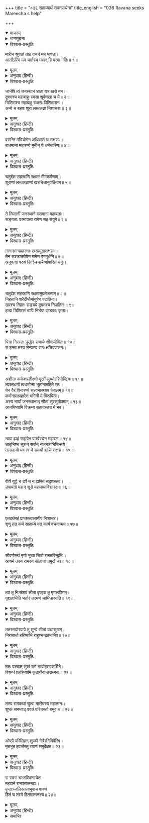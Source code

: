 +++
title = "०३६ सहाय्यार्थं रावणप्रार्थना"
title_english = "036 Ravana seeks Mareecha s help"

+++
<details open><summary>वाचनम्</summary>
<div caption="श्रीराम-हरिसीताराममूर्ति-घनपाठिभ्यां वचनम्" class="audioEmbed" src="https://archive.org/download/Ramayana-recitation-Sriram-harisItArAmamUrti-Ghanapaati-v2/Kanda_3/Kanda_3_ARK-036-Sahayyartham_Ravana_Prathana.mp3"></div>
</details>

<details><summary>भागसूचना</summary>

36. रावणका मारीचसे श्रीरामके अपराध बताकर उनकी पत्नी सीताके अपहरणमें सहायताके लिये कहना
</details>

<details open><summary>विश्वास-प्रस्तुतिः</summary>

मारीच श्रूयतां तात वचनं मम भाषतः।  
आर्तोऽस्मि मम चार्तस्य भवान् हि परमा गतिः॥ १॥
</details>

<details><summary>मूलम्</summary>

मारीच श्रूयतां तात वचनं मम भाषतः।  
आर्तोऽस्मि मम चार्तस्य भवान् हि परमा गतिः॥ १॥
</details>

<details><summary>अनुवाद (हिन्दी)</summary>

‘तात मारीच! मैं सब बता रहा हूँ। मेरी बात सुनो। इस समय मैं बहुत दुःखी हूँ और इस दुःखकी अवस्थामें तुम्हीं मुझे सबसे बढ़कर सहारा देनेवाले हो॥ १॥
</details>

<details open><summary>विश्वास-प्रस्तुतिः</summary>

जानीषे त्वं जनस्थानं भ्राता यत्र खरो मम।  
दूषणश्च महाबाहुः स्वसा शूर्पणखा च मे॥ २॥  
त्रिशिराश्च महाबाहू राक्षसः पिशिताशनः।  
अन्ये च बहवः शूरा लब्धलक्षा निशाचराः॥ ३॥
</details>

<details><summary>मूलम्</summary>

जानीषे त्वं जनस्थानं भ्राता यत्र खरो मम।  
दूषणश्च महाबाहुः स्वसा शूर्पणखा च मे॥ २॥  
त्रिशिराश्च महाबाहू राक्षसः पिशिताशनः।  
अन्ये च बहवः शूरा लब्धलक्षा निशाचराः॥ ३॥
</details>

<details><summary>अनुवाद (हिन्दी)</summary>

‘तुम जनस्थानको जानते हो, जहाँ मेरा भाई खर, महाबाहु दूषण, मेरी बहिन शूर्पणखा, मांसभोजी राक्षस महाबाहु त्रिशिरा तथा और भी बहुत-से लक्ष्यवेधमें कुशल शूरवीर निशाचर रहा करते थे॥ २-३॥
</details>

<details open><summary>विश्वास-प्रस्तुतिः</summary>

वसन्ति मन्नियोगेन अधिवासं च राक्षसाः।  
बाधमाना महारण्ये मुनीन् ये धर्मचारिणः॥ ४॥
</details>

<details><summary>मूलम्</summary>

वसन्ति मन्नियोगेन अधिवासं च राक्षसाः।  
बाधमाना महारण्ये मुनीन् ये धर्मचारिणः॥ ४॥
</details>

<details><summary>अनुवाद (हिन्दी)</summary>

‘वे सभी राक्षस मेरी आज्ञासे वहाँ घर बनाकर रहते थे और उस विशाल वनमें जो धर्माचरण करनेवाले मुनि थे, उन्हें सताया करते थे॥ ४॥
</details>

<details open><summary>विश्वास-प्रस्तुतिः</summary>

चतुर्दश सहस्राणि रक्षसां भीमकर्मणाम्।  
शूराणां लब्धलक्षाणां खरचित्तानुवर्तिनाम्॥ ५॥
</details>

<details><summary>मूलम्</summary>

चतुर्दश सहस्राणि रक्षसां भीमकर्मणाम्।  
शूराणां लब्धलक्षाणां खरचित्तानुवर्तिनाम्॥ ५॥
</details>

<details><summary>अनुवाद (हिन्दी)</summary>

‘वहाँ खरके मनका अनुसरण करनेवाले तथा युद्धविषयक उत्साहसे सम्पन्न चौदह हजार शूरवीर राक्षस रहते थे, जो भयंकर कर्म करनेवाले थे॥ ५॥
</details>

<details open><summary>विश्वास-प्रस्तुतिः</summary>

ते त्विदानीं जनस्थाने वसमाना महाबलाः।  
सङ्गताः परमायत्ता रामेण सह संयुगे॥ ६॥
</details>

<details><summary>मूलम्</summary>

ते त्विदानीं जनस्थाने वसमाना महाबलाः।  
सङ्गताः परमायत्ता रामेण सह संयुगे॥ ६॥
</details>

<details><summary>अनुवाद (हिन्दी)</summary>

‘जनस्थानमें निवास करनेवाले जितने महाबली राक्षस थे, वे सब-के-सब उस समय अच्छी तरह सन्नद्ध होकर युद्धक्षेत्रमें रामके साथ जा भिड़े थे॥ ६॥
</details>

<details open><summary>विश्वास-प्रस्तुतिः</summary>

नानाशस्त्रप्रहरणाः खरप्रमुखराक्षसाः।  
तेन सञ्जातरोषेण रामेण रणमूर्धनि॥ ७॥  
अनुक्त्वा परुषं किञ्चिच्छरैर्व्यापारितं धनुः।
</details>

<details><summary>मूलम्</summary>

नानाशस्त्रप्रहरणाः खरप्रमुखराक्षसाः।  
तेन सञ्जातरोषेण रामेण रणमूर्धनि॥ ७॥  
अनुक्त्वा परुषं किञ्चिच्छरैर्व्यापारितं धनुः।
</details>

<details><summary>अनुवाद (हिन्दी)</summary>

‘वे खर आदि राक्षस नाना प्रकारके अस्त्र-शस्त्रोंका प्रहार करनेमें कुशल थे, परंतु युद्धके मुहानेपर रोषमें भरे हुए श्रीरामने अपने मुँहसे कोई कड़वी बात न कहकर बाणोंके साथ धनुषका ही व्यापार आरम्भ किया॥ ७ १/२॥
</details>

<details open><summary>विश्वास-प्रस्तुतिः</summary>

चतुर्दश सहस्राणि रक्षसामुग्रतेजसाम्॥ ८॥  
निहतानि शरैर्दीप्तैर्मानुषेण पदातिना।  
खरश्च निहतः सङ्ख्ये दूषणश्च निपातितः॥ ९॥  
हत्वा त्रिशिरसं चापि निर्भया दण्डकाः कृताः।
</details>

<details><summary>मूलम्</summary>

चतुर्दश सहस्राणि रक्षसामुग्रतेजसाम्॥ ८॥  
निहतानि शरैर्दीप्तैर्मानुषेण पदातिना।  
खरश्च निहतः सङ्ख्ये दूषणश्च निपातितः॥ ९॥  
हत्वा त्रिशिरसं चापि निर्भया दण्डकाः कृताः।
</details>

<details><summary>अनुवाद (हिन्दी)</summary>

‘पैदल और मनुष्य होकर भी रामने अपने दमकते हुए बाणोंसे भयंकर तेजवाले चौदह हजार राक्षसोंका विनाश कर डाला और उसी युद्धमें खरको भी मौतके घाट उतारकर दूषणको भी मार गिराया। साथ ही त्रिशिराका वध करके उसने दण्डकारण्यको दूसरोंके लिये निर्भय बना दिया॥ ८-९ १/२॥
</details>

<details open><summary>विश्वास-प्रस्तुतिः</summary>

पित्रा निरस्तः क्रुद्धेन सभार्यः क्षीणजीवितः॥ १०॥  
स हन्ता तस्य सैन्यस्य रामः क्षत्रियपांसनः।
</details>

<details><summary>मूलम्</summary>

पित्रा निरस्तः क्रुद्धेन सभार्यः क्षीणजीवितः॥ १०॥  
स हन्ता तस्य सैन्यस्य रामः क्षत्रियपांसनः।
</details>

<details><summary>अनुवाद (हिन्दी)</summary>

‘उसके पिताने कुपित होकर उसे पत्नीसहित घरसे निकाल दिया है। उसका जीवन क्षीण हो चला है। यह क्षत्रियकुल-कलङ्क राम ही उस राक्षस-सेनाका घातक है॥ १० १/२॥
</details>

<details open><summary>विश्वास-प्रस्तुतिः</summary>

अशीलः कर्कशस्तीक्ष्णो मूर्खो लुब्धोऽजितेन्द्रियः॥ ११॥  
त्यक्तधर्मा त्वधर्मात्मा भूतानामहिते रतः।  
येन वैरं विनारण्ये सत्त्वमास्थाय केवलम्॥ १२॥  
कर्णनासापहारेण भगिनी मे विरूपिता।  
अस्य भार्यां जनस्थानात् सीतां सुरसुतोपमाम्॥ १३॥  
आनयिष्यामि विक्रम्य सहायस्तत्र मे भव।
</details>

<details><summary>मूलम्</summary>

अशीलः कर्कशस्तीक्ष्णो मूर्खो लुब्धोऽजितेन्द्रियः॥ ११॥  
त्यक्तधर्मा त्वधर्मात्मा भूतानामहिते रतः।  
येन वैरं विनारण्ये सत्त्वमास्थाय केवलम्॥ १२॥  
कर्णनासापहारेण भगिनी मे विरूपिता।  
अस्य भार्यां जनस्थानात् सीतां सुरसुतोपमाम्॥ १३॥  
आनयिष्यामि विक्रम्य सहायस्तत्र मे भव।
</details>

<details><summary>अनुवाद (हिन्दी)</summary>

‘वह शीलरहित, क्रूर, तीखे स्वभाववाला, मूर्ख, लोभी, अजितेन्द्रिय, धर्मत्यागी, अधर्मात्मा और समस्त प्राणियोंके अहितमें तत्पर रहनेवाला है। जिसने बिना किसी वैर-विरोधके केवल बलका आश्रय ले मेरी बहिनके नाक-कान काटकर उसका रूप बिगाड़ दिया, उससे बदला लेनेके लिये मैं भी उसकी देवकन्याके समान सुन्दरी पत्नी सीताको जनस्थानसे बलपूर्वक हर लाऊँगा। तुम उस कार्यमें मेरी सहायता करो॥ ११—१३ १/२॥
</details>

<details open><summary>विश्वास-प्रस्तुतिः</summary>

त्वया ह्यहं सहायेन पार्श्वस्थेन महाबल॥ १४॥  
भ्रातृभिश्च सुरान् सर्वान् नाहमत्राभिचिन्तये।  
तत्सहायो भव त्वं मे समर्थो ह्यसि राक्षस॥ १५॥
</details>

<details><summary>मूलम्</summary>

त्वया ह्यहं सहायेन पार्श्वस्थेन महाबल॥ १४॥  
भ्रातृभिश्च सुरान् सर्वान् नाहमत्राभिचिन्तये।  
तत्सहायो भव त्वं मे समर्थो ह्यसि राक्षस॥ १५॥
</details>

<details><summary>अनुवाद (हिन्दी)</summary>

‘महाबली राक्षस! तुम-जैसे पार्श्ववर्ती सहायकके और अपने भाइयोंके बलपर ही मैं समस्त देवताओंकी यहाँ कोई परवा नहीं करता, अतः तुम मेरे सहायक हो जाओ; क्योंकि तुम मेरी सहायता करनेमें समर्थ हो॥
</details>

<details open><summary>विश्वास-प्रस्तुतिः</summary>

वीर्ये युद्धे च दर्पे च न ह्यस्ति सदृशस्तव।  
उपायतो महान् शूरो महामायाविशारदः॥ १६॥
</details>

<details><summary>मूलम्</summary>

वीर्ये युद्धे च दर्पे च न ह्यस्ति सदृशस्तव।  
उपायतो महान् शूरो महामायाविशारदः॥ १६॥
</details>

<details><summary>अनुवाद (हिन्दी)</summary>

‘पराक्रममें, युद्धमें और वीरोचित अभिमानमें तुम्हारे समान कोई नहीं है। नाना प्रकारके उपाय बतानेमें भी तुम बड़े बहादुर हो। बड़ी-बड़ी मायाओंका प्रयोग करनेमें भी विशेष कुशल हो॥ १६॥
</details>

<details open><summary>विश्वास-प्रस्तुतिः</summary>

एतदर्थमहं प्राप्तस्त्वत्समीपं निशाचर।  
शृणु तत् कर्म साहाय्ये यत् कार्यं वचनान्मम॥ १७॥
</details>

<details><summary>मूलम्</summary>

एतदर्थमहं प्राप्तस्त्वत्समीपं निशाचर।  
शृणु तत् कर्म साहाय्ये यत् कार्यं वचनान्मम॥ १७॥
</details>

<details><summary>अनुवाद (हिन्दी)</summary>

‘निशाचर! इसीलिये मैं तुम्हारे पास आया हूँ। सहायताके लिये मेरे कथनानुसार तुम्हें कौन-सा काम करना है, वह भी सुनो॥ १७॥
</details>

<details open><summary>विश्वास-प्रस्तुतिः</summary>

सौवर्णस्त्वं मृगो भूत्वा चित्रो रजतबिन्दुभिः।  
आश्रमे तस्य रामस्य सीतायाः प्रमुखे चर॥ १८॥
</details>

<details><summary>मूलम्</summary>

सौवर्णस्त्वं मृगो भूत्वा चित्रो रजतबिन्दुभिः।  
आश्रमे तस्य रामस्य सीतायाः प्रमुखे चर॥ १८॥
</details>

<details><summary>अनुवाद (हिन्दी)</summary>

‘तुम सोनेके बने हुए मृग-जैसा रूप धारण करके रजतमय बिन्दुओंसे युक्त चितकबरे हो जाओ और रामके आश्रममें सीताके सामने विचरो॥ १८॥
</details>

<details open><summary>विश्वास-प्रस्तुतिः</summary>

त्वां तु निःसंशयं सीता दृष्ट्वा तु मृगरूपिणम्।  
गृह्यतामिति भर्तारं लक्ष्मणं चाभिधास्यति॥ १९॥
</details>

<details><summary>मूलम्</summary>

त्वां तु निःसंशयं सीता दृष्ट्वा तु मृगरूपिणम्।  
गृह्यतामिति भर्तारं लक्ष्मणं चाभिधास्यति॥ १९॥
</details>

<details><summary>अनुवाद (हिन्दी)</summary>

‘विचित्र मृगके रूपमें तुम्हें देखकर सीता अवश्य ही अपने पति रामसे तथा लक्ष्मणसे भी कहेगी कि आपलोग इसे पकड़ लावें॥ १९॥
</details>

<details open><summary>विश्वास-प्रस्तुतिः</summary>

ततस्तयोरपाये तु शून्ये सीतां यथासुखम्।  
निराबाधो हरिष्यामि राहुश्चन्द्रप्रभामिव॥ २०॥
</details>

<details><summary>मूलम्</summary>

ततस्तयोरपाये तु शून्ये सीतां यथासुखम्।  
निराबाधो हरिष्यामि राहुश्चन्द्रप्रभामिव॥ २०॥
</details>

<details><summary>अनुवाद (हिन्दी)</summary>

‘जब वे दोनों तुम्हें पकड़नेके लिये दूर निकल जायँगे, तब मैं बिना किसी विघ्न-बाधाके सूने आश्रमसे सीताको उसी तरह सुखपूर्वक हर लाऊँगा, जैसे राहु चन्द्रमाकी प्रभाका अपहरण कर लेता है॥ २०॥
</details>

<details open><summary>विश्वास-प्रस्तुतिः</summary>

ततः पश्चात् सुखं रामे भार्याहरणकर्शिते।  
विश्रब्धं प्रहरिष्यामि कृतार्थेनान्तरात्मना॥ २१॥
</details>

<details><summary>मूलम्</summary>

ततः पश्चात् सुखं रामे भार्याहरणकर्शिते।  
विश्रब्धं प्रहरिष्यामि कृतार्थेनान्तरात्मना॥ २१॥
</details>

<details><summary>अनुवाद (हिन्दी)</summary>

‘उसके बाद स्त्रीका अपहरण हो जानेसे जब राम अत्यन्त दुःखी और दुर्बल हो जायगा, उस समय मैं निर्भय हो सुखपूर्वक उसके ऊपर कृतार्थचित्तसे प्रहार करूँगा’॥ २१॥
</details>

<details open><summary>विश्वास-प्रस्तुतिः</summary>

तस्य रामकथां श्रुत्वा मारीचस्य महात्मनः।  
शुष्कं समभवद् वक्त्रं परित्रस्तो बभूव च॥ २२॥
</details>

<details><summary>मूलम्</summary>

तस्य रामकथां श्रुत्वा मारीचस्य महात्मनः।  
शुष्कं समभवद् वक्त्रं परित्रस्तो बभूव च॥ २२॥
</details>

<details><summary>अनुवाद (हिन्दी)</summary>

रावणके मुखसे श्रीरामचन्द्रजीकी चर्चा सुनकर महात्मा मारीचका मुँह सूख गया। वह भयसे थर्रा उठा॥
</details>

<details open><summary>विश्वास-प्रस्तुतिः</summary>

ओष्ठौ परिलिहन् शुष्कौ नेत्रैरनिमिषैरिव।  
मृतभूत इवार्तस्तु रावणं समुदैक्षत॥ २३॥
</details>

<details><summary>मूलम्</summary>

ओष्ठौ परिलिहन् शुष्कौ नेत्रैरनिमिषैरिव।  
मृतभूत इवार्तस्तु रावणं समुदैक्षत॥ २३॥
</details>

<details><summary>अनुवाद (हिन्दी)</summary>

वह अपलक नेत्रोंसे देखता हुआ अपने सूखे ओठोंको चाटने लगा। उसे इतना दुःख हुआ कि वह मुर्दा-सा दिखायी देने लगा। उसी अवस्थामें उसने रावणकी ओर देखा॥ २३॥
</details>

<details open><summary>विश्वास-प्रस्तुतिः</summary>

स रावणं त्रस्तविषण्णचेता  
महावने रामपराक्रमज्ञः।  
कृताञ्जलिस्तत्त्वमुवाच वाक्यं  
हितं च तस्मै हितमात्मनश्च॥ २४॥
</details>

<details><summary>मूलम्</summary>

स रावणं त्रस्तविषण्णचेता  
महावने रामपराक्रमज्ञः।  
कृताञ्जलिस्तत्त्वमुवाच वाक्यं  
हितं च तस्मै हितमात्मनश्च॥ २४॥
</details>

<details><summary>अनुवाद (हिन्दी)</summary>

उसे महान् वनमें श्रीरामचन्द्रजीके पराक्रमका ज्ञान हो चुका था; इसलिये वह मन-ही-मन अत्यन्त भयभीत और दुःखी हो गया तथा हाथ जोड़कर रावणसे यथार्थ वचन बोला। उसकी वह बात रावणके तथा अपने लिये भी हितकर थी॥ २४॥
</details>

<details><summary>समाप्तिः</summary>

इत्यार्षे श्रीमद्रामायणे वाल्मीकीये आदिकाव्येऽरण्यकाण्डे षट‍‍्त्रिंशः सर्गः॥ ३६॥  
इस प्रकार श्रीवाल्मीकिनिर्मित आर्षरामायण आदिकाव्यके अरण्यकाण्डमें छत्तीसवाँ सर्ग पूरा हुआ॥ ३६॥
</details>

